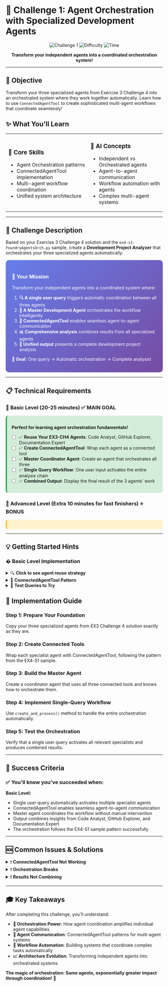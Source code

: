 # 🔄 Challenge 1: Agent Orchestration with Specialized Development Agents

<div align="center">

![Challenge 1](https://img.shields.io/badge/Challenge-1-blue?style=for-the-badge)
![Difficulty](https://img.shields.io/badge/Difficulty-Intermediate-orange?style=for-the-badge)
![Time](https://img.shields.io/badge/Time-25%20minutes-red?style=for-the-badge)

**Transform your independent agents into a coordinated orchestration system!**

</div>

---

## 🎯 **Objective**

Transform your three specialized agents from Exercise 3 Challenge 4 into an orchestrated system where they work together automatically. Learn how to use `ConnectedAgentTool` to create sophisticated multi-agent workflows that coordinate seamlessly!

## ✨ **What You'll Learn**

<table>
<tr>
<td>

### 🔄 **Core Skills**
- Agent Orchestration patterns
- ConnectedAgentTool implementation
- Multi-agent workflow coordination
- Unified system architecture

</td>
<td>

### 🧠 **AI Concepts**  
- Independent vs Orchestrated agents
- Agent-to-agent communication
- Workflow automation with agents
- Complex multi-agent systems

</td>
</tr>
</table>

---

## 📝 **Challenge Description**

Based on your Exercise 3 Challenge 4 solution and the `ex4-s1-FoundryAgentsOrch.py` sample, create a **Development Project Analyzer** that orchestrates your three specialized agents automatically:

<div style="background: linear-gradient(135deg, #667eea 0%, #764ba2 100%); padding: 20px; border-radius: 10px; margin: 15px 0; color: white;">

### 🎯 **Your Mission**

Transform your independent agents into a coordinated system where:

1. **🔍 A single user query** triggers automatic coordination between all three agents
2. **🤖 A Master Development Agent** orchestrates the workflow intelligently  
3. **🔗 ConnectedAgentTool** enables seamless agent-to-agent communication
4. **📊 Comprehensive analysis** combines results from all specialized agents
5. **🎯 Unified output** presents a complete development project analysis

**🌟 Goal**: One query → Automatic orchestration → Complete analysis!

</div>

---

## 📋 **Technical Requirements**

### 🥇 **Basic Level (20-25 minutes)** ✅ MAIN GOAL

<div style="background: #d4edda; padding: 15px; border-radius: 8px; border-left: 4px solid #28a745; margin: 10px 0;">

**Perfect for learning agent orchestration fundamentals!**

- [ ] ✅ **Reuse Your EX3-CH4 Agents**: Code Analyst, GitHub Explorer, Documentation Expert
- [ ] ✅ **Create ConnectedAgentTool**: Wrap each agent as a connected tool
- [ ] ✅ **Master Coordinator Agent**: Create an agent that orchestrates all three
- [ ] ✅ **Single Query Workflow**: One user input activates the entire analysis chain
- [ ] ✅ **Combined Output**: Display the final result of the 3 agents' work

</div>

### 🌟 **Advanced Level (Extra 10 minutes for fast finishers)** ⭐ BONUS

<div style="background: #fff3cd; padding: 15px; border-radius: 8px; border-left: 4px solid #ffc107; margin: 10px 0;">


</div>

---

## 💡 **Getting Started Hints**

### � **Basic Level Implementation**

<details>
<summary>🔍 <strong>Click to see agent reuse strategy</strong></summary>

**Agents to Copy from EX3-CH4:**

- **Code Analyst Agent**: With FunctionTool and `analyze_code_metrics` function
- **GitHub Explorer Agent**: With OpenApiTool for GitHub API access
- **Documentation Expert Agent**: With McpTool for Microsoft Learn access

**Key Changes for Orchestration:**
- Same agent definitions, but now used as ConnectedAgentTool
- No need to modify the original agent logic
- Focus on the orchestration layer, not individual agent functionality

</details>

<details>
<summary>🎯 <strong>ConnectedAgentTool Pattern</strong></summary>

**Template Structure:**
```python
# Create connected agent tools (one for each specialist)
specialist_tool1 = ConnectedAgentTool(
    id=specialist_agent.id,
    name="tool_name", 
    description="What this agent specializes in"
)
### create the other two tools similarly ###

# Use in master agent
master_agent = agents_client.create_agent(
    model=deployment_name,
    name="Master Development Agent",
    instructions="Orchestration instructions here...",
    tools=[
        specialist_tool1.definitions[0],
        specialist_tool2.definitions[0], 
        specialist_tool3.definitions[0]º
    ]
)
```

</details>

<details>
<summary>🚀 <strong>Test Queries to Try</strong></summary>

**Simple Development Queries:**
- "Analyze Python machine learning projects"
- "Find information about Azure Functions development"  
- "Evaluate REST API development tools"

**Advanced Queries:**
- "I want to learn containerization - find popular Docker projects and official documentation"
- "Help me understand microservices architecture with real examples and Microsoft guidance"

</details>

## 🔧 **Implementation Guide**

### **Step 1: Prepare Your Foundation**
Copy your three specialized agents from EX3 Challenge 4 solution exactly as they are.

### **Step 2: Create Connected Tools**
Wrap each specialist agent with ConnectedAgentTool, following the pattern from the EX4-S1 sample.

### **Step 3: Build the Master Agent**
Create a coordinator agent that uses all three connected tools and knows how to orchestrate them.

### **Step 4: Implement Single-Query Workflow**
Use `create_and_process()` method to handle the entire orchestration automatically.

### **Step 5: Test the Orchestration**
Verify that a single user query activates all relevant specialists and produces combined results.

---

## 🎯 **Success Criteria**

### ✅ **You'll know you've succeeded when:**

**Basic Level:**
- Single user query automatically activates multiple specialist agents
- ConnectedAgentTool enables seamless agent-to-agent communication
- Master agent coordinates the workflow without manual intervention
- Output combines insights from Code Analyst, GitHub Explorer, and Documentation Expert
- The orchestration follows the EX4-S1 sample pattern successfully

---

## 🆘 **Common Issues & Solutions**

<details>
<summary>❗ <strong>ConnectedAgentTool Not Working</strong></summary>

**Problem**: Master agent doesn't call specialist agents

**Solutions**:
- Verify `.definitions[0]` is used correctly in master agent tools list
- Check that specialist agent IDs are valid
- Ensure ConnectedAgentTool descriptions are clear and specific
- Confirm master agent instructions mention when to use each tool

</details>

<details>
<summary>❗ <strong>Orchestration Breaks</strong></summary>

**Problem**: Workflow stops or fails during execution

**Solutions**:
- Use `create_and_process()` method for automatic handling
- Check individual specialist agents work independently first
- Verify Azure AI Foundry endpoint and credentials are correct
- Ensure all required tools (FunctionTool, OpenApiTool, McpTool) are properly configured

</details>

<details>
<summary>❗ <strong>Results Not Combining</strong></summary>

**Problem**: Getting individual agent outputs, not orchestrated results

**Solutions**:
- Improve master agent instructions to be more specific about coordination
- Ensure master agent understands its role as a coordinator
- Check that all ConnectedAgentTool descriptions are accurate
- Verify the workflow is using the master agent, not individual specialists

</details>

---

## 🎓 **Key Takeaways**

After completing this challenge, you'll understand:

- **🔄 Orchestration Power**: How agent coordination amplifies individual agent capabilities
- **🤝 Agent Communication**: ConnectedAgentTool patterns for multi-agent systems  
- **🎯 Workflow Automation**: Building systems that coordinate complex tasks automatically
- **📈 Architecture Evolution**: Transforming independent agents into orchestrated systems

**The magic of orchestration: Same agents, exponentially greater impact through coordination!** 🚀